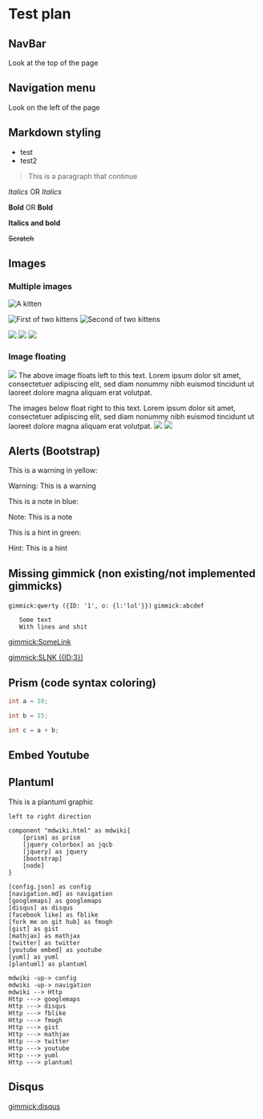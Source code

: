 # Test plan

## NavBar

Look at the top of the page

## Navigation menu

Look on the left of the page

## Markdown styling

* test
* test2

> This is a paragraph
that continue

*Italics* OR _Italics_

**Bold** OR __Bold__

**__Italics and bold__**

~~Scratch~~

## Images

### Multiple images

![](http://placekitten.com/g/1200/300 "A kitten")

![](http://placekitten.com/g/550/450 "First of two kittens")
![](http://placekitten.com/g/550/450 "Second of two kittens")

![](http://placekitten.com/g/400/350)
![](http://placekitten.com/g/400/350)
![](http://placekitten.com/g/400/350)

### Image floating
![](http://placekitten.com/g/800/800)
The above image floats left to this text.
Lorem ipsum dolor sit amet, consectetuer adipiscing elit, sed diam nonummy nibh euismod tincidunt ut laoreet dolore magna aliquam erat volutpat.

The images below float right to this text.
Lorem ipsum dolor sit amet, consectetuer adipiscing elit, sed diam nonummy nibh euismod tincidunt ut laoreet dolore magna aliquam erat volutpat.
![](http://placekitten.com/g/600/600)
![](http://placekitten.com/g/600/600)

## Alerts (Bootstrap)

This is a warning in yellow:

Warning: This is a warning

This is a note in blue:

Note: This is a note

This is a hint in green:

Hint: This is a hint

## Missing gimmick (non existing/not implemented gimmicks)

`gimmick:qwerty ({ID: '1', o: {l:'lol'}})`
`gimmick:abcdef`

```gimmick:Some
   Some text
   With lines and shit
```

[gimmick:SomeLink](WOW)

[gimmick:SLNK ({ID:3})](l)

## Prism (code syntax coloring)

~~~ csharp
int a = 10;

int b = 15;

int c = a + b;
~~~

## Embed Youtube

[](http://www.youtube.com/watch?v=RMINSD7MmT4)

## Plantuml

This is a plantuml graphic

```plantuml
left to right direction

component "mdwiki.html" as mdwiki{
    [prism] as prism
    [jquery colorbox] as jqcb
    [jquery] as jquery
    [bootstrap]
    [node]
}

[config.json] as config
[navigation.md] as navigation
[googlemaps] as googlemaps
[disqus] as disqus
[facebook like] as fblike
[fork me on git hub] as fmogh
[gist] as gist
[mathjax] as mathjax
[twitter] as twitter
[youtube embed] as youtube
[yuml] as yuml
[plantuml] as plantuml

mdwiki -up-> config
mdwiki -up-> navigation
mdwiki --> Http
Http ---> googlemaps
Http ---> disqus
Http ---> fblike
Http ---> fmogh
Http ---> gist
Http ---> mathjax
Http ---> twitter
Http ---> youtube
Http ---> yuml
Http ---> plantuml
```

## Disqus

[gimmick:disqus](comradeNixco)
